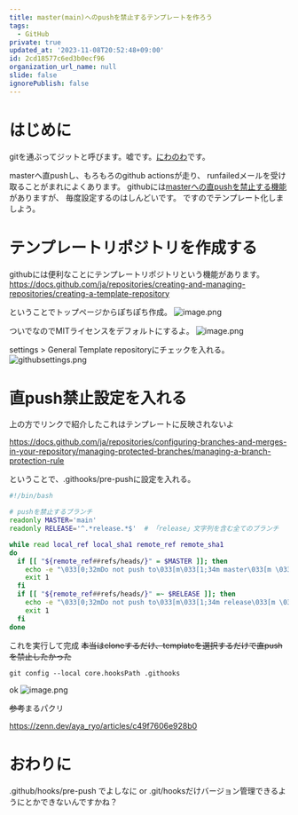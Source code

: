 ```yaml
---
title: master(main)へのpushを禁止するテンプレートを作ろう
tags:
  - GitHub
private: true
updated_at: '2023-11-08T20:52:48+09:00'
id: 2cd18577c6ed3b0ecf96
organization_url_name: null
slide: false
ignorePublish: false
---
```

# はじめに
gitを通ぶってジットと呼びます。嘘です。[にわのわ](https://twitter.com/niwa_nowa)です。

masterへ直pushし、もろもろのgithub actionsが走り、
runfailedメールを受け取ることがまれによくあります。
githubには[masterへの直pushを禁止する機能](https://docs.github.com/ja/repositories/configuring-branches-and-merges-in-your-repository/managing-protected-branches/managing-a-branch-protection-rule)がありますが、
毎度設定するのはしんどいです。
ですのでテンプレート化しましよう。

# テンプレートリポジトリを作成する
githubには便利なことにテンプレートリポジトリという機能があります。
https://docs.github.com/ja/repositories/creating-and-managing-repositories/creating-a-template-repository

ということでトップページからぽちぽち作成。
![image.png](https://qiita-image-store.s3.ap-northeast-1.amazonaws.com/0/590707/13f84bb2-9176-30ab-d480-1934f0c5ef04.png)

ついでなのでMITライセンスをデフォルトにするよ。
![image.png](https://qiita-image-store.s3.ap-northeast-1.amazonaws.com/0/590707/ba2d0e6d-b38b-19b3-d314-b4ee52bed13d.png)

settings > General
Template repositoryにチェックを入れる。
![githubsettings.png](https://qiita-image-store.s3.ap-northeast-1.amazonaws.com/0/590707/63fba93f-a3a0-f93d-c971-b5c1ccd9bf93.png)

# 直push禁止設定を入れる
上の方でリンクで紹介したこれはテンプレートに反映されないよ

https://docs.github.com/ja/repositories/configuring-branches-and-merges-in-your-repository/managing-protected-branches/managing-a-branch-protection-rule

ということで、.githooks/pre-pushに設定を入れる。
```sh
#!/bin/bash

# pushを禁止するブランチ
readonly MASTER='main'
readonly RELEASE='^.*release.*$'  # 「release」文字列を含む全てのブランチ

while read local_ref local_sha1 remote_ref remote_sha1
do
  if [[ "${remote_ref##refs/heads/}" = $MASTER ]]; then
    echo -e "\033[0;32mDo not push to\033[m\033[1;34m master\033[m \033[0;32mbranch\033[m"
    exit 1
  fi
  if [[ "${remote_ref##refs/heads/}" =~ $RELEASE ]]; then
    echo -e "\033[0;32mDo not push to\033[m\033[1;34m release\033[m \033[0;32mbranch\033[m"
    exit 1
  fi
done
```

これを実行して完成 ~~本当はcloneするだけ、templateを選択するだけで直pushを禁止したかった~~
```
git config --local core.hooksPath .githooks
```

ok
![image.png](https://qiita-image-store.s3.ap-northeast-1.amazonaws.com/0/590707/a81902b5-3525-88ab-eece-88b68c9fc243.png)

~~参考~~まるパクリ

https://zenn.dev/aya_ryo/articles/c49f7606e928b0

# おわりに
.github/hooks/pre-push でよしなに
or
.git/hooksだけバージョン管理できるようにとかできないんですかね？
